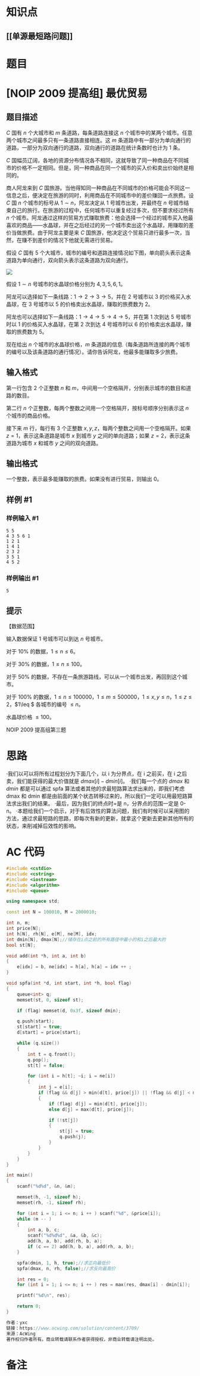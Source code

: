 # 知识点
  ## [[单源最短路问题]]
# 题目
 # [NOIP 2009 提高组] 最优贸易

## 题目描述

$C$ 国有 $n$ 个大城市和 $m$ 条道路，每条道路连接这 $n$ 个城市中的某两个城市。任意两个城市之间最多只有一条道路直接相连。这 $m$ 条道路中有一部分为单向通行的道路，一部分为双向通行的道路，双向通行的道路在统计条数时也计为 $1$ 条。

$C$ 国幅员辽阔，各地的资源分布情况各不相同，这就导致了同一种商品在不同城市的价格不一定相同。但是，同一种商品在同一个城市的买入价和卖出价始终是相同的。

商人阿龙来到 $C$ 国旅游。当他得知同一种商品在不同城市的价格可能会不同这一信息之后，便决定在旅游的同时，利用商品在不同城市中的差价赚回一点旅费。设 $C$ 国 $n$ 个城市的标号从 $1\sim n$，阿龙决定从 $1$ 号城市出发，并最终在 $n$ 号城市结束自己的旅行。在旅游的过程中，任何城市可以重复经过多次，但不要求经过所有 $n$ 个城市。阿龙通过这样的贸易方式赚取旅费：他会选择一个经过的城市买入他最喜欢的商品――水晶球，并在之后经过的另一个城市卖出这个水晶球，用赚取的差价当做旅费。由于阿龙主要是来 $C$ 国旅游，他决定这个贸易只进行最多一次，当然，在赚不到差价的情况下他就无需进行贸易。

假设 $C$ 国有 $5$ 个大城市，城市的编号和道路连接情况如下图，单向箭头表示这条道路为单向通行，双向箭头表示这条道路为双向通行。

 ![](https://cdn.luogu.com.cn/upload/pic/27.png) 

假设 $1\sim n$ 号城市的水晶球价格分别为 $4,3,5,6,1$。

阿龙可以选择如下一条线路：$1\to2\to3\to5$，并在 $2$ 号城市以 $3$ 的价格买入水晶球，在 $3$ 号城市以 $5$ 的价格卖出水晶球，赚取的旅费数为 $2$。

阿龙也可以选择如下一条线路：$1\to4\to5\to4\to5$，并在第 $1$ 次到达 $5$ 号城市时以 $1$ 的价格买入水晶球，在第 $2$ 次到达 $4$ 号城市时以 $6$ 的价格卖出水晶球，赚取的旅费数为 $5$。

现在给出 $n$ 个城市的水晶球价格，$m$ 条道路的信息（每条道路所连接的两个城市的编号以及该条道路的通行情况）。请你告诉阿龙，他最多能赚取多少旅费。

## 输入格式

第一行包含 $2$ 个正整数 $n$ 和 $m$，中间用一个空格隔开，分别表示城市的数目和道路的数目。

第二行 $n$ 个正整数，每两个整数之间用一个空格隔开，按标号顺序分别表示这 $n$ 个城市的商品价格。

接下来 $m$ 行，每行有 $3$ 个正整数 $x,y,z$，每两个整数之间用一个空格隔开。如果 $z=1$，表示这条道路是城市 $x$ 到城市 $y$ 之间的单向道路；如果 $z=2$，表示这条道路为城市 $x$ 和城市 $y$ 之间的双向道路。

## 输出格式

一个整数，表示最多能赚取的旅费。如果没有进行贸易，则输出 $0$。

## 样例 #1

### 样例输入 #1

```
5 5 
4 3 5 6 1 
1 2 1 
1 4 1 
2 3 2 
3 5 1 
4 5 2
```

### 样例输出 #1

```
5
```

## 提示

【数据范围】

输入数据保证 $1$ 号城市可以到达 $n$ 号城市。

对于 $10\%$ 的数据，$1\leq n\leq 6$。

对于 $30\%$ 的数据，$1\leq n\leq 100$。

对于 $50\%$ 的数据，不存在一条旅游路线，可以从一个城市出发，再回到这个城市。

对于 $100\%$ 的数据，$1\leq n\leq 100000$，$1\leq m\leq 500000$，$1\leq  x,y\leq  n$，$1\leq  z\leq  2$，$1\leq $ 各城市的编号 $\leq  n$。

水晶球价格 $\leq 100$。

NOIP 2009 提高组第三题

# 思路
·我们以可以将所有过程划分为下面几个，以 i 为分界点，在 i 之前买，在 i 之后卖，我们能获得的最大价值就是 $dmax[i]-dmin[i]$。
·我们每一个点的 $dmax$ 和 $dmin$ 都是可以通过 spfa 算法或者其他的求最短路算法求出来的，即我们考虑 dmax 和 dmin 都是由前面的某个状态转移过来的，所以我们一定可以用最短路算法求出我们的结果。
·最后，因为我们的终点时=是 n，分界点的范围一定是 0-n。
·本题给我们一个启示，对于有后效性的算法问题，我们有时候可以采用图的方法，通过求最短路的思路，即每次有新的更新，就拿这个更新去更新其他所有的状态，来削减掉后效性的影响。
# AC 代码
```cpp
#include <cstdio>
#include <cstring>
#include <iostream>
#include <algorithm>
#include <queue>

using namespace std;

const int N = 100010, M = 2000010;

int n, m;
int price[N];
int h[N], rh[N], e[M], ne[M], idx;
int dmin[N], dmax[N];//储存在i点之前的所有路径中最小的和i之后最大的
bool st[N];

void add(int *h, int a, int b)
{
    e[idx] = b, ne[idx] = h[a], h[a] = idx ++ ;
}

void spfa(int *d, int start, int *h, bool flag)
{
    queue<int> q;
    memset(st, 0, sizeof st);

    if (flag) memset(d, 0x3f, sizeof dmin);

    q.push(start);
    st[start] = true;
    d[start] = price[start];

    while (q.size())
    {
        int t = q.front();
        q.pop();
        st[t] = false;

        for (int i = h[t]; ~i; i = ne[i])
        {
            int j = e[i];
            if (flag && d[j] > min(d[t], price[j]) || !flag && d[j] < max(d[t], price[j]))
            {
                if (flag) d[j] = min(d[t], price[j]);
                else d[j] = max(d[t], price[j]);

                if (!st[j])
                {
                    st[j] = true;
                    q.push(j);
                }
            }
        }
    }
}

int main()
{
    scanf("%d%d", &n, &m);

    memset(h, -1, sizeof h);
    memset(rh, -1, sizeof rh);

    for (int i = 1; i <= n; i ++ ) scanf("%d", &price[i]);
    while (m -- )
    {
        int a, b, c;
        scanf("%d%d%d", &a, &b, &c);
        add(h, a, b), add(rh, b, a);
        if (c == 2) add(h, b, a), add(rh, a, b);
    }

    spfa(dmin, 1, h, true);//求正向最低价
    spfa(dmax, n, rh, false);//求反向最高价

    int res = 0;
    for (int i = 1; i <= n; i ++ ) res = max(res, dmax[i] - dmin[i]);

    printf("%d\n", res);

    return 0;
}

作者：yxc
链接：https://www.acwing.com/solution/content/3709/
来源：AcWing
著作权归作者所有。商业转载请联系作者获得授权，非商业转载请注明出处。
```
# 备注
